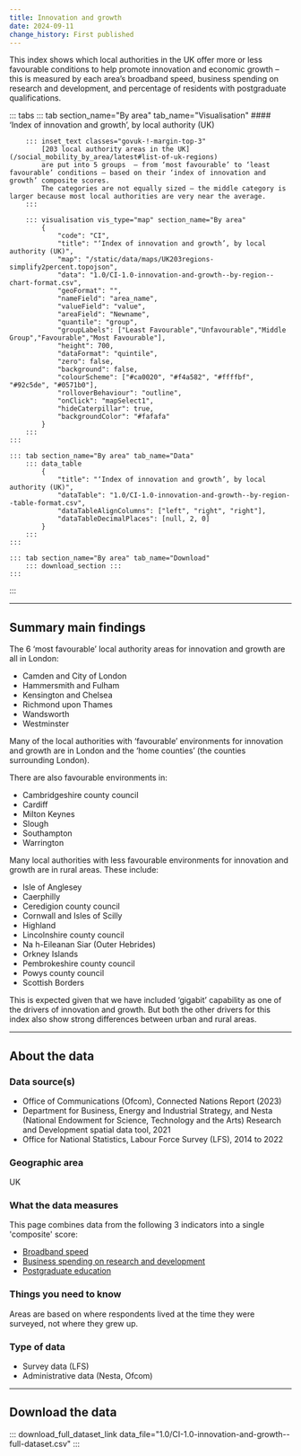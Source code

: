 ```yaml
---
title: Innovation and growth
date: 2024-09-11
change_history: First published
---
```


This index shows which local authorities in the UK offer more or less favourable conditions to help promote innovation and economic growth – this is measured by each area’s broadband speed, business spending on research and development, and percentage of residents with postgraduate qualifications.

::: tabs
    ::: tab section_name="By area" tab_name="Visualisation"
        #### ‘Index of innovation and growth’, by local authority (UK)
        
        ::: inset_text classes="govuk-!-margin-top-3"
            [203 local authority areas in the UK](/social_mobility_by_area/latest#list-of-uk-regions)
            are put into 5 groups  – from ‘most favourable’ to ‘least favourable’ conditions – based on their ‘index of innovation and growth’ composite scores.
            The categories are not equally sized – the middle category is larger because most local authorities are very near the average.
        :::

        ::: visualisation vis_type="map" section_name="By area"
            {
                "code": "CI",
                "title": "‘Index of innovation and growth’, by local authority (UK)",
                "map": "/static/data/maps/UK203regions-simplify2percent.topojson",
                "data": "1.0/CI-1.0-innovation-and-growth--by-region--chart-format.csv",
                "geoFormat": "",
                "nameField": "area_name",
                "valueField": "value",
                "areaField": "Newname",
                "quantile": "group",
                "groupLabels": ["Least Favourable","Unfavourable","Middle Group","Favourable","Most Favourable"],
                "height": 700,
                "dataFormat": "quintile",
                "zero": false,
                "background": false,
                "colourScheme": ["#ca0020", "#f4a582", "#ffffbf", "#92c5de", "#0571b0"],
                "rolloverBehaviour": "outline",
                "onClick": "mapSelect1",
                "hideCaterpillar": true,
                "backgroundColor": "#fafafa"
            }
        :::
    :::

    ::: tab section_name="By area" tab_name="Data"
        ::: data_table
            {
                "title": "‘Index of innovation and growth’, by local authority (UK)",
                "dataTable": "1.0/CI-1.0-innovation-and-growth--by-region--table-format.csv",
                "dataTableAlignColumns": ["left", "right", "right"],
                "dataTableDecimalPlaces": [null, 2, 0]
            }
        :::
    :::

    ::: tab section_name="By area" tab_name="Download"
        ::: download_section :::
    :::
:::

---

## Summary main findings
The 6 ‘most favourable’ local authority areas for innovation and growth are all in London:

* Camden and City of London
* Hammersmith and Fulham
* Kensington and Chelsea
* Richmond upon Thames
* Wandsworth
* Westminster

Many of the local authorities with ‘favourable’ environments for innovation and growth are in London and the ‘home counties’ (the counties surrounding London).

There are also favourable environments in:

* Cambridgeshire county council
* Cardiff
* Milton Keynes
* Slough
* Southampton
* Warrington

Many local authorities with less favourable environments for innovation and growth are in rural areas. These include:

* Isle of Anglesey
* Caerphilly
* Ceredigion county council
* Cornwall and Isles of Scilly
* Highland
* Lincolnshire county council
* Na h-Eileanan Siar (Outer Hebrides)
* Orkney Islands
* Pembrokeshire county council
* Powys county council
* Scottish Borders

This is expected given that we have included ‘gigabit’ capability as one of the drivers of innovation and growth. But both the other drivers for this index also show strong differences between urban and rural areas.


---

## About the data

### Data source(s)

* Office of Communications (Ofcom), Connected Nations Report (2023)
* Department for Business, Energy and Industrial Strategy, and Nesta (National Endowment for Science, Technology and the Arts) Research and Development spatial data tool, 2021
* Office for National Statistics, Labour Force Survey (LFS), 2014 to 2022

### Geographic area
UK

### What the data measures
This page combines data from the following 3 indicators into a single 'composite' score:

* [Broadband speed](/drivers_of_social_mobility/research_and_development_environment/broadband_speed/latest)
* [Business spending on research and development](/drivers_of_social_mobility/research_and_development_environment/business_spending_on_research_and_development/latest)
* [Postgraduate education](https://dev.social-mobility.data.gov.uk/drivers_of_social_mobility/research_and_development_environment/postgraduate_education/latest)

### Things you need to know
Areas are based on where respondents lived at the time they were surveyed, not where they grew up.

### Type of data
* Survey data (LFS)
* Administrative data (Nesta, Ofcom)

---

## Download the data

::: download_full_dataset_link data_file="1.0/CI-1.0-innovation-and-growth--full-dataset.csv" :::
